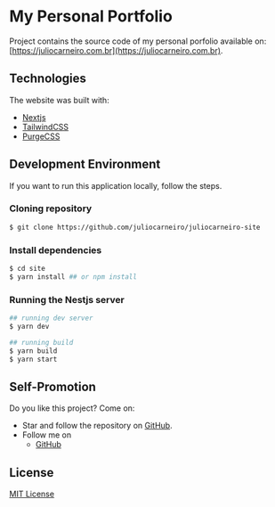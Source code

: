 # My Personal Portfolio

Project contains the source code of my personal porfolio available
on: [https://juliocarneiro.com.br](https://juliocarneiro.com.br).

## Technologies

The website was built with:

- [Nextjs](https://nextjs.org)
- [TailwindCSS](https://tailwindcss.com/)
- [PurgeCSS](https://purgecss.com/)

## Development Environment

If you want to run this application locally, follow the steps.

### Cloning repository

```sh
$ git clone https://github.com/juliocarneiro/juliocarneiro-site
```

### Install dependencies

```sh
$ cd site
$ yarn install ## or npm install
```

### Running the Nestjs server

```sh
## running dev server
$ yarn dev

## running build
$ yarn build
$ yarn start
```

## Self-Promotion

Do you like this project? Come on:

- Star and follow the repository on [GitHub](https://github.com/juliocarneiro/juliocarneiro-site).
- Follow me on
  - [GitHub](https://github.com/juliocarneiro)

## License

[MIT License](LICENSE)
